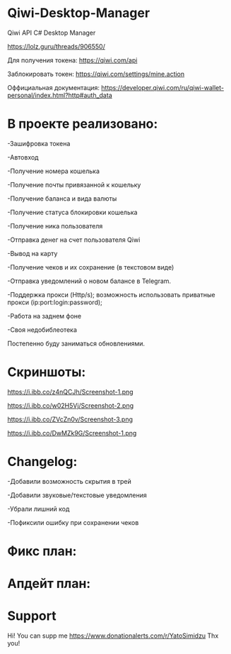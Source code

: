 # Qiwi-Desktop-Manager
Qiwi API C# Desktop Manager

https://lolz.guru/threads/906550/

Для получения токена:
https://qiwi.com/api

Заблокировать токен:
https://qiwi.com/settings/mine.action

Оффициальная документация:
https://developer.qiwi.com/ru/qiwi-wallet-personal/index.html?http#auth_data

# В проекте реализовано: 

-Зашифровка токена

-Автовход

-Получение номера кошелька

-Получение почты привязанной к кошельку

-Получение баланса и вида валюты

-Получение статуса блокировки кошелька

-Получение ника пользователя

-Отправка денег на счет пользователя Qiwi

-Вывод на карту

-Получение чеков и их сохранение (в текстовом виде)

-Отправка уведомлений о новом балансе в Telegram.

-Поддержка прокси (Http/s); возможность использовать приватные прокси (ip:port:login:password);

-Работа на заднем фоне

-Своя недобиблеотека

Постепенно буду заниматься обновлениями.

# Скриншоты:

https://i.ibb.co/z4nQCJh/Screenshot-1.png

https://i.ibb.co/w02H5Vj/Screenshot-2.png

https://i.ibb.co/ZVcZn0v/Screenshot-3.png

https://i.ibb.co/DwMZk9G/Screenshot-1.png

# Changelog:
-Добавили возможность скрытия в трей

-Добавили звуковые/текстовые уведомления

-Убрали лишний код

-Пофиксили ошибку при сохранении чеков

# Фикс план:

# Апдейт план:

# Support
Hi! You can supp me https://www.donationalerts.com/r/YatoSimidzu
Thx you!
